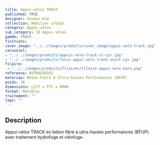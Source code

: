 ```yaml
---
title: Appui-vélos TRACK 
published: TRUE
designer: Sovann Kim
collection: Mobilier urbain
category: Appui-vélos 
sub_category: 18 Appui-vélos
gamme: TRACK 
finitions: 
cover_image: "../../images/produits/cover_image/appui-velo-track.jpg"
caroussel: 
- "../../images/produits/appuis-velo-track-st-cyr.jpg"
- "../../images/produits/focus-appui-velo-track-saint-cyr.jpg"
filaire: 
 - "../../images/produits/filaires/filaire-appui-velo-karo.png"
reference: AVTRACK0101
materiau: Béton Fibré à Ultra-hautes Performances (BFUP)
poids: 28
dimensions: L217 x P72 x H900 
format: Monobloc
traitement: ""
tags: ""
---
```


## Description

Appui-vélos TRACK en béton fibré à ultra-hautes performances (BFUP) avec traitement hydrofuge et oléofuge.
